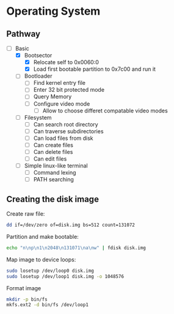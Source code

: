 # Operating System

## Pathway

- [ ] Basic
  - [x] Bootsector
    - [x] Relocate self to 0x0060:0
    - [x] Load first bootable partition to 0x7c00 and run it
  - [ ] Bootloader
    - [ ] Find kernel entry file
    - [ ] Enter 32 bit protected mode
    - [ ] Query Memory
    - [ ] Configure video mode
      - [ ] Allow to choose differet compatable video modes
  - [ ] Filesystem
    - [ ] Can search root directory
    - [ ] Can traverse subdirectories
    - [ ] Can load files from disk
    - [ ] Can create files
    - [ ] Can delete files
    - [ ] Can edit files
  - [ ] Simple linux-like terminal
    - [ ] Command lexing
    - [ ] PATH searching

## Creating the disk image

Create raw file:

```sh
dd if=/dev/zero of=disk.img bs=512 count=131072
```

Partition and make bootable:

```sh
echo "n\np\n1\n2048\n131071\na\nw" | fdisk disk.img
```

Map image to device loops:

```sh
sudo losetup /dev/loop0 disk.img
sudo losetup /dev/loop1 disk.img -o 1048576
```

Format image

```sh
mkdir -p bin/fs 
mkfs.ext2 -d bin/fs /dev/loop1
```
